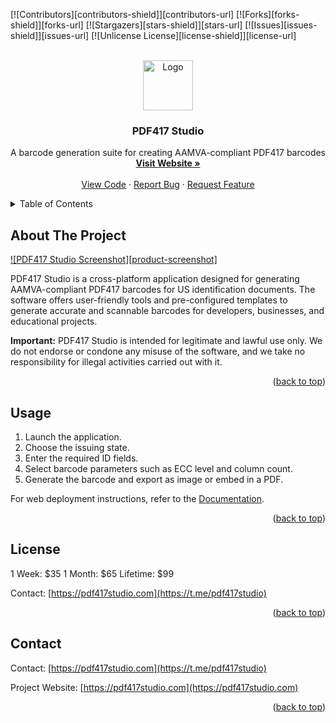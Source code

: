 <a id="readme-top"></a>

<!-- PROJECT SHIELDS -->
[![Contributors][contributors-shield]][contributors-url]
[![Forks][forks-shield]][forks-url]
[![Stargazers][stars-shield]][stars-url]
[![Issues][issues-shield]][issues-url]
[![Unlicense License][license-shield]][license-url]

<!-- PROJECT LOGO -->
<br />
<div align="center">
  <a href="https://pdf417studio.com">
    <img src="images/logo.png" alt="Logo" width="80" height="80">
  </a>

  <h3 align="center">PDF417 Studio</h3>

  <p align="center">
    A barcode generation suite for creating AAMVA-compliant PDF417 barcodes
    <br />
    <a href="https://pdf417studio.com"><strong>Visit Website »</strong></a>
    <br />
    <br />
    <a href="https://github.com/your_username/pdf417studio">View Code</a>
    &middot;
    <a href="https://github.com/your_username/pdf417studio/issues">Report Bug</a>
    &middot;
    <a href="https://github.com/your_username/pdf417studio/issues">Request Feature</a>
  </p>
</div>


<!-- TABLE OF CONTENTS -->
<details>
  <summary>Table of Contents</summary>
  <ol>
    <li><a href="#about-the-project">About The Project</a></li>
    <li><a href="#getting-started">Getting Started</a></li>
    <li><a href="#usage">Usage</a></li>
    <li><a href="#license">License</a></li>
    <li><a href="#contact">Contact</a></li>
    <li><a href="#acknowledgments">Acknowledgments</a></li>
  </ol>
</details>


## About The Project

[![PDF417 Studio Screenshot][product-screenshot]](https://www.pdf417studio.com/images/first.png)

PDF417 Studio is a cross-platform application designed for generating AAMVA-compliant PDF417 barcodes for US identification documents. The software offers user-friendly tools and pre-configured templates to generate accurate and scannable barcodes for developers, businesses, and educational projects.

**Important:** PDF417 Studio is intended for legitimate and lawful use only. We do not endorse or condone any misuse of the software, and we take no responsibility for illegal activities carried out with it.

<p align="right">(<a href="#readme-top">back to top</a>)</p>


## Usage

1. Launch the application.
2. Choose the issuing state.
3. Enter the required ID fields.
4. Select barcode parameters such as ECC level and column count.
5. Generate the barcode and export as image or embed in a PDF.

For web deployment instructions, refer to the [Documentation](https://pdf417studio.com/instructions).

<p align="right">(<a href="#readme-top">back to top</a>)</p>

## License

1 Week: $35
1 Month: $65
Lifetime: $99

Contact: [https://pdf417studio.com](https://t.me/pdf417studio)

<p align="right">(<a href="#readme-top">back to top</a>)</p>


## Contact

Contact: [https://pdf417studio.com](https://t.me/pdf417studio)

Project Website: [https://pdf417studio.com](https://pdf417studio.com)

<p align="right">(<a href="#readme-top">back to top</a>)</p>



